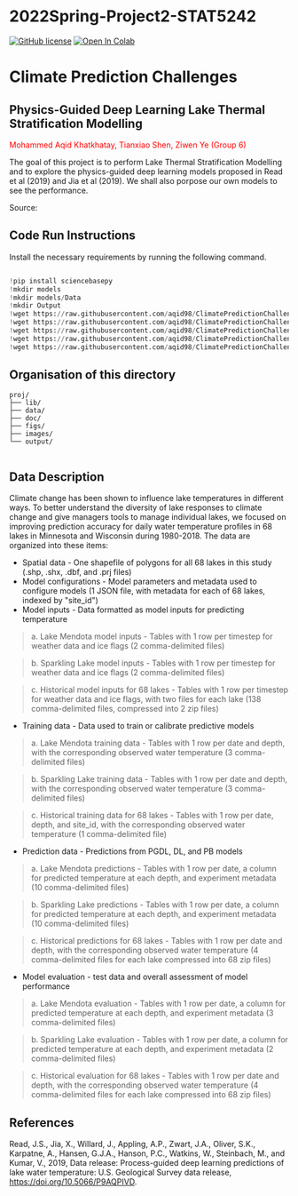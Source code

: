 # 2022Spring-Project2-STAT5242
[![GitHub license](https://img.shields.io/github/license/Naereen/StrapDown.js.svg)](https://github.com/Naereen/StrapDown.js/blob/master/LICENSE)
[![Open In Colab](https://colab.research.google.com/assets/colab-badge.svg)](https://colab.research.google.com/drive/1g6XZovBwKhdrb3UX2Ec9m4v3jBrAit9o?usp=sharing)

# Climate Prediction Challenges
        
## **Physics-Guided Deep Learning Lake Thermal Stratification Modelling**

<span style="color:red">Mohammed Aqid Khatkhatay, Tianxiao Shen, Ziwen Ye  (Group 6)
     
The goal of this project is to perform Lake Thermal Stratification Modelling and to explore the physics-guided deep learning models proposed in Read et al (2019) and Jia et al (2019). We shall also porpose our own models to see the performance.
     
 

Source: 
## Code Run Instructions
Install the necessary requirements by running the following command.

~~~python

!pip install sciencebasepy
!mkdir models
!mkdir models/Data
!mkdir Output
!wget https://raw.githubusercontent.com/aqid98/ClimatePredictionChallengesProject2/main/codes/dataset.py
!wget https://raw.githubusercontent.com/aqid98/ClimatePredictionChallengesProject2/main/codes/loss.py
!wget https://raw.githubusercontent.com/aqid98/ClimatePredictionChallengesProject2/main/codes/trainer.py
!wget https://raw.githubusercontent.com/aqid98/ClimatePredictionChallengesProject2/main/codes/utils.py
!wget https://raw.githubusercontent.com/aqid98/ClimatePredictionChallengesProject2/main/architectures/LSTM.py -P "/content/models"
~~~



    
## Organisation of this directory 

```
proj/
├── lib/
├── data/
├── doc/
├── figs/
├── images/        
└── output/
        
```
    
## Data Description
        
Climate change has been shown to influence lake temperatures in different ways. To better understand the diversity of lake responses to climate change and give managers tools to manage individual lakes, we focused on improving prediction accuracy for daily water temperature profiles in 68 lakes in Minnesota and Wisconsin during 1980-2018.
The data are organized into these items:

+ Spatial data - One shapefile of polygons for all 68 lakes in this study (.shp, .shx, .dbf, and .prj files)
+ Model configurations - Model parameters and metadata used to configure models (1 JSON file, with metadata for each of 68 lakes, indexed by "site_id")
+ Model inputs - Data formatted as model inputs for predicting temperature
> a. Lake Mendota model inputs - Tables with 1 row per timestep for weather data and ice flags (2 comma-delimited files)
        
> b. Sparkling Lake model inputs - Tables with 1 row per timestep for weather data and ice flags (2 comma-delimited files)
        
> c. Historical model inputs for 68 lakes - Tables with 1 row per timestep for weather data and ice flags, with two files for each lake (138 comma-delimited files, compressed into 2 zip files)
        
+ Training data - Data used to train or calibrate predictive models
> a. Lake Mendota training data - Tables with 1 row per date and depth, with the corresponding observed water temperature (3 comma-delimited files) 
        
> b. Sparkling Lake training data - Tables with 1 row per date and depth, with the corresponding observed water temperature (3 comma-delimited files)
        
> c. Historical training data for 68 lakes - Tables with 1 row per date, depth, and site_id, with the corresponding observed water temperature (1 comma-delimited file)
        
+ Prediction data - Predictions from PGDL, DL, and PB models
> a. Lake Mendota predictions - Tables with 1 row per date, a column for predicted temperature at each depth, and experiment metadata (10 comma-delimited files)
        
> b. Sparkling Lake predictions - Tables with 1 row per date, a column for predicted temperature at each depth, and experiment metadata (10 comma-delimited files)
        
> c. Historical predictions for 68 lakes - Tables with 1 row per date and depth, with the corresponding observed water temperature (4 comma-delimited files for each lake compressed into 68 zip files)
        
+ Model evaluation - test data and overall assessment of model performance
> a. Lake Mendota evaluation - Tables with 1 row per date, a column for predicted temperature at each depth, and experiment metadata (3 comma-delimited files)
        
> b. Sparkling Lake evaluation - Tables with 1 row per date, a column for predicted temperature at each depth, and experiment metadata (2 comma-delimited files)
        
> c. Historical evaluation for 68 lakes - Tables with 1 row per date and depth, with the corresponding observed water temperature (4 comma-delimited files for each lake compressed into 68 zip files)
        
        


    
    
## References 

Read, J.S., Jia, X., Willard, J., Appling, A.P., Zwart, J.A., Oliver, S.K., Karpatne, A., Hansen, G.J.A., Hanson, P.C., Watkins, W., Steinbach, M., and Kumar, V., 2019, Data release: Process-guided deep learning predictions of lake water temperature: U.S. Geological Survey data release, https://doi.org/10.5066/P9AQPIVD.
